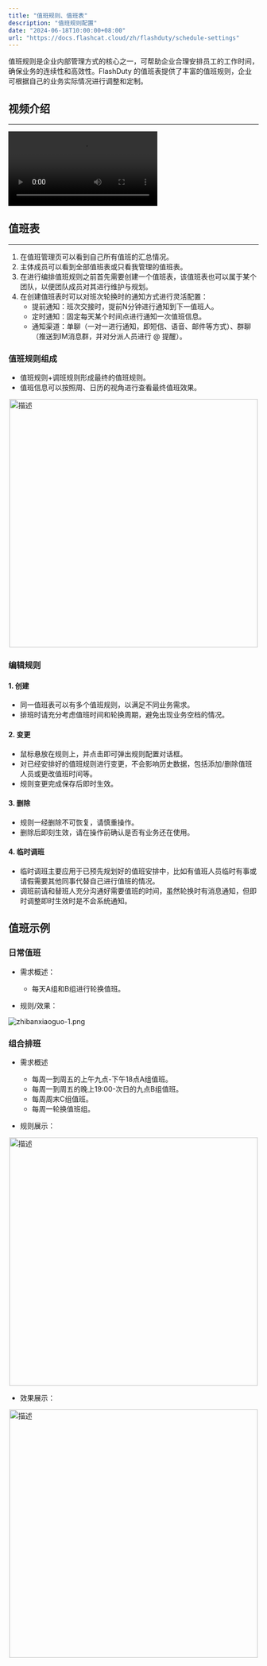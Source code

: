 ```yaml
---
title: "值班规则、值班表"
description: "值班规则配置"
date: "2024-06-18T10:00:00+08:00"
url: "https://docs.flashcat.cloud/zh/flashduty/schedule-settings"
---
```


值班规则是企业内部管理方式的核心之一，可帮助企业合理安排员工的工作时间，确保业务的连续性和高效性。FlashDuty 的值班表提供了丰富的值班规则，企业可根据自己的业务实际情况进行调整和定制。

## 视频介绍
---
<Video src="https://download.flashcat.cloud/flashduty/video/schedule.mp4"></Video>


## 值班表
---
1. 在值班管理页可以看到自己所有值班的汇总情况。
2. 主体成员可以看到全部值班表或只看我管理的值班表。
3. 在进行编排值班规则之前首先需要创建一个值班表，该值班表也可以属于某个团队，以便团队成员对其进行维护与规划。
4. 在创建值班表时可以对班次轮换时的通知方式进行灵活配置：    
   - 提前通知：班次交接时，提前N分钟进行通知到下一值班人。
   - 定时通知：固定每天某个时间点进行通知一次值班信息。
   - 通知渠道：单聊（一对一进行通知，即短信、语音、邮件等方式）、群聊（推送到IM消息群，并对分派人员进行 @ 提醒）。

### 值班规则组成

- 值班规则+调班规则形成最终的值班规则。
- 值班信息可以按照周、日历的视角进行查看最终值班效果。

<img src="https://fcpub-1301667576.cos.ap-nanjing.myqcloud.com/flashduty/doc/zh/fd/zhiban-1.png" alt="描述" style="display: block; margin: 0 auto;" height="500" />


### 编辑规则
#### 1. 创建

- 同一值班表可以有多个值班规则，以满足不同业务需求。
- 排班时请充分考虑值班时间和轮换周期，避免出现业务空档的情况。
#### 2. 变更

- 鼠标悬放在规则上，并点击即可弹出规则配置对话框。
- 对已经安排好的值班规则进行变更，不会影响历史数据，包括添加/删除值班人员或更改值班时间等。
- 规则变更完成保存后即时生效。

#### 3. 删除

- 规则一经删除不可恢复，请慎重操作。
- 删除后即刻生效，请在操作前确认是否有业务还在使用。

#### 4. 临时调班
- 临时调班主要应用于已预先规划好的值班安排中，比如有值班人员临时有事或请假需要其他同事代替自己进行值班的情况。
- 调班前请和替班人充分沟通好需要值班的时间，虽然轮换时有消息通知，但即时调整即时生效时是不会系统通知。


## 值班示例

### 日常值班
- 需求概述：
    - 每天A组和B组进行轮换值班。

- 规则/效果：


![zhibanxiaoguo-1.png](https://api.apifox.com/api/v1/projects/4169655/resources/434352/image-preview)

### 组合排班
- 需求概述
    - 每周一到周五的上午九点-下午18点A组值班。
    - 每周一到周五的晚上19:00-次日的九点B组值班。
    - 每周周末C组值班。
    - 每周一轮换值班组。

- 规则展示：

<img src="https://fcpub-1301667576.cos.ap-nanjing.myqcloud.com/flashduty/doc/zh/fd/zhiban-2.png" alt="描述" style="display: block; margin: 0 auto;" height="500" />

- 效果展示：

<img src="https://fcpub-1301667576.cos.ap-nanjing.myqcloud.com/flashduty/doc/zh/fd/zhiban-3.png" alt="描述" style="display: block; margin: 0 auto;" height="500" />
